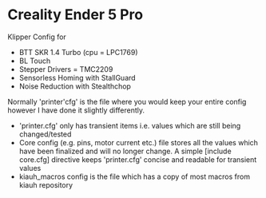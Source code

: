 # Creality Ender 5 Pro

Klipper Config for 
- BTT SKR 1.4 Turbo (cpu = LPC1769)
- BL Touch
- Stepper Drivers = TMC2209
- Sensorless Homing with StallGuard
- Noise Reduction with Stealthchop

Normally 'printer'cfg' is the file where you would keep your entire config however I have done it slightly differently.

- 'printer.cfg' only has transient items i.e. values which are still being changed/tested
- Core config (e.g. pins, motor current etc.) file stores all the values which have been finalized and will no longer change.
A simple [include core.cfg] directive keeps 'printer.cfg' concise and readable for transient values
- kiauh_macros config is the file which has a copy of most macros from kiauh repository
